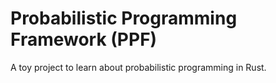 # Probabilistic Programming Framework (PPF)
A toy project to learn about probabilistic programming in Rust.